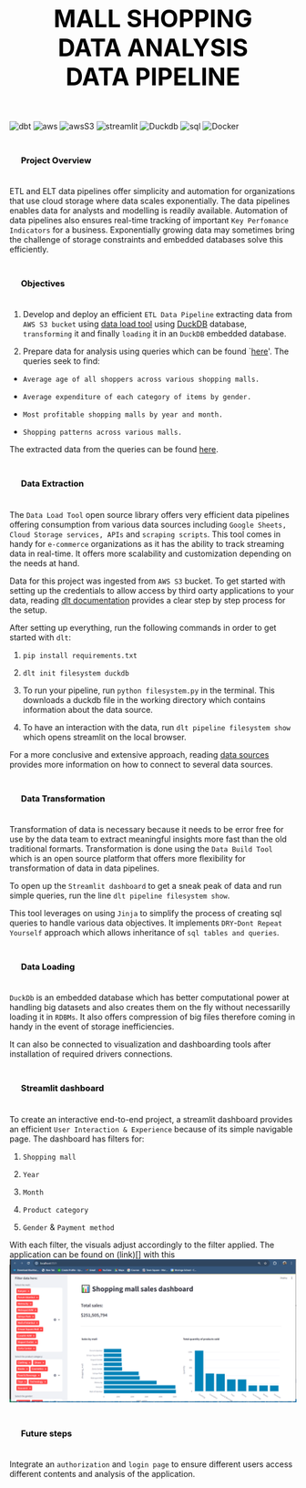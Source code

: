 ## <div style="padding: 35px;color:white;margin:10;font-size:200%;text-align:center;display:fill;border-radius:10px;overflow:hidden;background-image: url(https://images.pexels.com/photos/7078619/pexels-photo-7078619.jpeg?auto=compress&cs=tinysrgb&w=1260&h=750&dpr=1)"><b><span style='color:black'><strong> MALL SHOPPING DATA ANALYSIS DATA PIPELINE </strong></span></b> </div> 

![dbt](https://img.shields.io/badge/dbt-FF694B?logo=dbt&logoColor=fff&style=for-the-badge)
![aws](https://img.shields.io/badge/Amazon%20AWS-232F3E?logo=amazonaws&logoColor=fff&style=for-the-badge)
![awsS3](https://img.shields.io/badge/Amazon%20S3-569A31?logo=amazons3&logoColor=fff&style=for-the-badge)
![streamlit](https://img.shields.io/badge/Streamlit-FF4B4B?logo=streamlit&logoColor=fff&style=for-the-badge)
![Duckdb](https://img.shields.io/badge/DuckDB-FFF000?logo=duckdb&logoColor=000&style=for-the-badge)
![sql](https://img.shields.io/badge/SQLite-003B57?logo=sqlite&logoColor=fff&style=for-the-badge)
![Docker](https://img.shields.io/badge/Docker-2496ED?logo=docker&logoColor=fff&style=for-the-badge)


### <div style="padding: 20px;color:white;margin:10;font-size:90%;text-align:left;display:fill;border-radius:10px;overflow:hidden;background-image: url(https://w0.peakpx.com/wallpaper/957/661/HD-wallpaper-white-marble-white-stone-texture-marble-stone-background-white-stone.jpg)"><b><span style='color:black'> Project Overview</span></b> </div>

ETL and ELT data pipelines offer simplicity and automation for organizations that use cloud storage where data scales exponentially. The data pipelines enables data for analysts and modelling is readily available. Automation of data pipelines also ensures real-time tracking of important `Key Perfomance Indicators` for a business. Exponentially growing data may sometimes bring the challenge of storage constraints and embedded databases solve this efficiently.

### <div style="padding: 20px;color:white;margin:10;font-size:90%;text-align:left;display:fill;border-radius:10px;overflow:hidden;background-image: url(https://w0.peakpx.com/wallpaper/957/661/HD-wallpaper-white-marble-white-stone-texture-marble-stone-background-white-stone.jpg)"><b><span style='color:black'> Objectives</span></b> </div>

1. Develop and deploy an efficient `ETL Data Pipeline` extracting data from `AWS S3 bucket` using [data load tool](https://dlthub.com/) using [DuckDB](https://duckdb.org/docs/index) database, `transforming` it and finally `loading` it in an `DuckDB` embedded database. 

2. Prepare data for analysis using queries which can be found `[here](customersales/models)'. The queries seek to find:

* `Average age of all shoppers across various shopping malls.`

* `Average expenditure of each category of items by gender.`

* `Most profitable shopping malls by year and month.`

* `Shopping patterns across various malls.`

The extracted data from the queries can be found [here](customersales/seeds).

### <div style="padding: 20px;color:white;margin:10;font-size:90%;text-align:left;display:fill;border-radius:10px;overflow:hidden;background-image: url(https://w0.peakpx.com/wallpaper/957/661/HD-wallpaper-white-marble-white-stone-texture-marble-stone-background-white-stone.jpg)"><b><span style='color:black'> Data Extraction</span></b> </div>

The `Data Load Tool` open source library offers very efficient data pipelines offering consumption from various data sources including `Google Sheets, Cloud Storage services, APIs` and `scraping scripts`. This tool comes in handy for `e-commerce` organizations as it has the ability to track streaming data in real-time. It offers more scalability and customization depending on the needs at hand. 

Data for this project was ingested from `AWS S3` bucket. To get started with setting up the credentials to allow access by third oarty applications to your data, reading [dlt documentation](https://dlthub.com/docs/dlt-ecosystem/destinations/filesystem#aws-s3) provides a clear step by step process for the setup. 

After setting up everything, run the following commands in order to get started with `dlt`:

1. `pip install requirements.txt`

2. `dlt init filesystem duckdb`

3. To run your pipeline, run `python filesystem.py` in the terminal. This downloads a duckdb file in the working directory which contains information about the data source. 

4. To have an interaction with the data, run `dlt pipeline filesystem show` which opens streamlit on the local browser. 

For a more conclusive and extensive approach, reading [data sources](https://dlthub.com/docs/dlt-ecosystem/verified-sources/) provides more information on how to connect to several data sources. 


### <div style="padding: 20px;color:white;margin:10;font-size:90%;text-align:left;display:fill;border-radius:10px;overflow:hidden;background-image: url(https://w0.peakpx.com/wallpaper/957/661/HD-wallpaper-white-marble-white-stone-texture-marble-stone-background-white-stone.jpg)"><b><span style='color:black'> Data Transformation</span></b> </div>

Transformation of data is necessary because it needs to be error free for use by the data team to extract meaningful insights more fast than the old traditional formarts. Transformation is done using the `Data Build Tool` which is an open source platform that offers more flexibility for transformation of data in data pipelines. 

To open up the `Streamlit dashboard` to get a sneak peak of data and run simple queries, run the line `dlt pipeline filesystem show`.

This tool leverages on using `Jinja` to simplify the process of creating sql queries to handle various data objectives. It implements `DRY`-`Dont Repeat Yourself` approach which allows inheritance of `sql tables and queries`.

### <div style="padding: 20px;color:white;margin:10;font-size:90%;text-align:left;display:fill;border-radius:10px;overflow:hidden;background-image: url(https://w0.peakpx.com/wallpaper/957/661/HD-wallpaper-white-marble-white-stone-texture-marble-stone-background-white-stone.jpg)"><b><span style='color:black'> Data Loading</span></b> </div>

`DuckDb` is an embedded database which has better computational power at handling big datasets and also creates them on the fly without necessarilly loading it in `RDBMs`. It also offers compression of big files therefore coming in handy in the event of storage inefficiencies. 

It can also be connected to visualization and dashboarding tools after installation of required drivers connections. 

### <div style="padding: 20px;color:white;margin:10;font-size:90%;text-align:left;display:fill;border-radius:10px;overflow:hidden;background-image: url(https://w0.peakpx.com/wallpaper/957/661/HD-wallpaper-white-marble-white-stone-texture-marble-stone-background-white-stone.jpg)"><b><span style='color:black'> Streamlit dashboard</span></b> </div>

To create an interactive end-to-end project, a streamlit dashboard provides an efficient `User Interaction & Experience` because of its simple navigable page. The dashboard has filters for: 

1. `Shopping mall`

2. `Year`

3. `Month`

4. `Product category`

5. `Gender` & `Payment method`

With each filter, the visuals adjust accordingly to the filter applied. The application can be found on (link)[] with this ![snapshot](<Screenshot (797).png>)

### <div style="padding: 20px;color:white;margin:10;font-size:90%;text-align:left;display:fill;border-radius:10px;overflow:hidden;background-image: url(https://w0.peakpx.com/wallpaper/957/661/HD-wallpaper-white-marble-white-stone-texture-marble-stone-background-white-stone.jpg)"><b><span style='color:black'> Future steps</span></b> </div>

Integrate an `authorization` and `login page` to ensure different users access different contents and analysis of the application. 